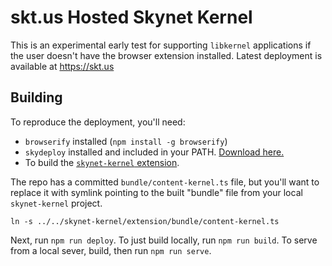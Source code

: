 # skt.us Hosted Skynet Kernel

This is an experimental early test for supporting `libkernel` applications if the user doesn't have the browser extension installed. Latest deployment is available at https://skt.us

## Building

To reproduce the deployment, you'll need:

- `browserify` installed (`npm install -g browserify`)
- `skydeploy` installed and included in your PATH. [Download here.](https://github.com/redsolver/skydeploy/releases)
- To build the [`skynet-kernel` extension](https://github.com/SkynetLabs/skynet-kernel).

The repo has a committed `bundle/content-kernel.ts` file, but you'll want to replace it with symlink pointing to the built "bundle" file from your local `skynet-kernel` project.

`ln -s ../../skynet-kernel/extension/bundle/content-kernel.ts`

Next, run `npm run deploy`. To just build locally, run `npm run build`. To serve from a local sever, build, then run `npm run serve`.
